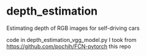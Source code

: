 # depth_estimation
Estimating depth of RGB images for self-driving cars

code in depth_estimation_vgg_model.py I took from https://github.com/pochih/FCN-pytorch this repo
